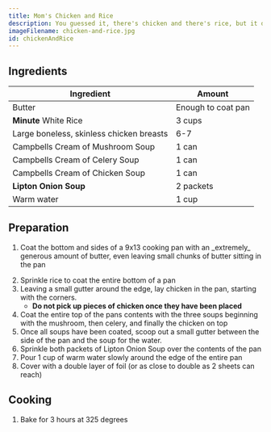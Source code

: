 ```yaml
---
title: Mom's Chicken and Rice
description: You guessed it, there's chicken and there's rice, but it doesn't stop there!
imageFilename: chicken-and-rice.jpg
id: chickenAndRice
---
```


## Ingredients

| Ingredient                               | Amount             |
| ---------------------------------------- | ------------------ |
| Butter                                   | Enough to coat pan |
| **Minute** White Rice                    | 3 cups             |
| Large boneless, skinless chicken breasts | 6-7                |
| Campbells Cream of Mushroom Soup         | 1 can              |
| Campbells Cream of Celery Soup           | 1 can              |
| Campbells Cream of Chicken Soup          | 1 can              |
| **Lipton Onion Soup**                    | 2 packets          |
| Warm water                               | 1 cup              |

## Preparation

1. <p>Coat the bottom and sides of a 9x13 cooking pan with an _extremely_ generous amount of butter, even leaving small chunks of butter sitting in the pan</p>
1. Sprinkle rice to coat the entire bottom of a pan
1. Leaving a small gutter around the edge, lay chicken in the pan, starting with the corners. 
    - <b>Do not pick up pieces of chicken once they have been placed</b>
1. Coat the entire top of the pans contents with the three soups beginning with the mushroom, then celery, and finally the chicken on top
1. Once all soups have been coated, scoop out a small gutter between the side of the pan and the soup for the water.
1. Sprinkle both packets of Lipton Onion Soup over the contents of the pan
1. Pour 1 cup of warm water slowly around the edge of the entire pan
1. Cover with a double layer of foil (or as close to double as 2 sheets can reach)

## Cooking

1. Bake for 3 hours at 325 degrees

